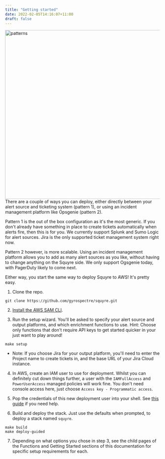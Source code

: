 ```yaml
---
title: "Getting started"
date: 2022-02-05T14:16:07+11:00
draft: false
---
```


<img src="/squyre/media/deploypatterns.png" alt="patterns" width="550" align="right" />

There are a couple of ways you can deploy, either directly between your alert source and ticketing system (pattern 1), or using an incident management platform like Opsgenie (pattern 2).

Pattern 1 is the out of the box configuration as it's the most generic. If you don't already have something in place to create tickets automatically when alerts fire, then this is for you. We currently support Splunk and Sumo Logic for alert sources. Jira is the only supported ticket management system right now.

Pattern 2 however, is more scalable. Using an incident management platform allows you to add as many alert sources as you like, without having to change anything on the Squyre side. We only support Ogsgenie today, with PagerDuty likely to come next.

Either way, you start the same way to deploy Squyre to AWS! It's pretty easy.


1. Clone the repo.
```
git clone https://github.com/gyrospectre/squyre.git
```
2. [Install the AWS SAM CLI](https://docs.aws.amazon.com/serverless-application-model/latest/developerguide/serverless-sam-cli-install.html).

3. Run the setup wizard. You'll be asked to specify your alert source and output platforms, and which enrichment functions to use. Hint: Choose only functions that don't require API keys to get started quicker in your just want to play around!

```
make setup
```

- Note: If you choose Jira for your output platform, you'll need to enter the Project name to create tickets in, and the base URL of your Jira Cloud instance.

4. In AWS, create an IAM user to use for deployment. Whilst you can definitely cut down things further, a user with the `IAMFullAccess` and `PowerUserAccess` managed policies will work fine. You don't need console access here, just choose `Access key - Programmatic access`.

5. Pop the credentials of this new deployment user into your shell. See [this guide](https://docs.aws.amazon.com/cli/latest/userguide/cli-configure-envvars.html#envvars-set) if you need help.

6. Build and deploy the stack. Just use the defaults when prompted, to deploy a stack named `squyre`.

```
make build
make deploy-guided
```

7. Depending on what options you chose in step 3, see the child pages of the Functions and Getting Started sections of this documentation for specific setup requirements for each.